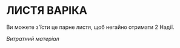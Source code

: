 ﻿# ЛИСТЯ ВАРІКА

Ви можете з'їсти це парне листя, щоб негайно отримати 2 Надії.

*Витратний матеріал*